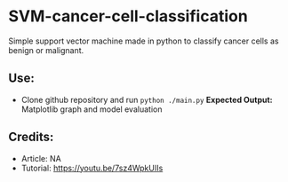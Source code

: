 # SVM-cancer-cell-classification
Simple support vector machine made in python to classify cancer cells as benign or malignant.

## Use:
- Clone github repository and run ```python ./main.py```
**Expected Output:** Matplotlib graph and model evaluation

## Credits:
- Article: NA
- Tutorial: https://youtu.be/7sz4WpkUIIs
